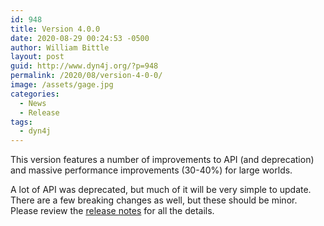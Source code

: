 ```yaml
---
id: 948
title: Version 4.0.0
date: 2020-08-29 00:24:53 -0500
author: William Bittle
layout: post
guid: http://www.dyn4j.org/?p=948
permalink: /2020/08/version-4-0-0/
image: /assets/gage.jpg
categories:
  - News
  - Release
tags:
  - dyn4j
---
```

This version features a number of improvements to API (and deprecation) and massive performance improvements (30-40%) for large worlds.

<!--more-->

A lot of API was deprecated, but much of it will be very simple to update.  There are a few breaking changes as well, but these should be minor.  Please review the <a onclick="javascript:pageTracker._trackPageview('/outgoing/github.com/dyn4j/dyn4j/blob/master/RELEASE-NOTES.md');"  href="https://github.com/dyn4j/dyn4j/blob/master/RELEASE-NOTES.md">release notes</a> for all the details.